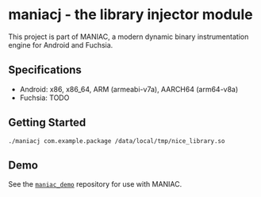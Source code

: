# maniacj - the library injector module

This project is part of MANIAC, a modern dynamic binary instrumentation engine for Android and Fuchsia.

## Specifications

- Android: x86, x86_64, ARM (armeabi-v7a), AARCH64 (arm64-v8a)
- Fuchsia: TODO

## Getting Started
```
./maniacj com.example.package /data/local/tmp/nice_library.so
```

## Demo
See the [`maniac_demo`](https://github.com/nicerepo/maniac_demo) repository for use with MANIAC.
